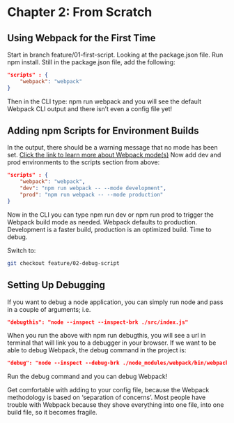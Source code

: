 # Chapter 2: From Scratch

## Using Webpack for the First Time

Start in branch feature/01-first-script. Looking at the package.json file. Run npm install. Still in the package.json file, add the following:

```json
"scripts" : {
    "webpack": "webpack"
}
```

Then in the CLI type: npm run webpack and you will see the default Webpack CLI output and there isn’t even a config file yet!

## Adding npm Scripts for Environment Builds

In the output, there should be a warning message that no mode has been set. [Click the link to learn more about Webpack mode(s)](https://webpack.js.org/configuration/mode/) Now add dev and prod environments to the scripts section from above:

```json
"scripts" : {
    "webpack": "webpack",
    "dev": "npm run webpack -- --mode development",
    "prod": "npm run webpack -- --mode production"
}
```

Now in the CLI you can type npm run dev or npm run prod to trigger the Webpack build mode as needed. Webpack defaults to production. Development is a faster build, production is an optimized build. Time to debug.

Switch to:

```bash
git checkout feature/02-debug-script
```

## Setting Up Debugging

If you want to debug a node application, you can simply run node and pass in a couple of arguments; i.e.

```json
"debugthis": "node --inspect --inspect-brk ./src/index.js"
```

When you run the above with npm run debugthis, you will see a url in terminal that will link you to a debugger in your browser. If we want to be able to debug Webpack, the debug command in the project is:

```json
"debug": "node --inspect --debug-brk ./node_modules/webpack/bin/webpack.js"
```

Run the debug command and you can debug Webpack!

Get comfortable with adding to your config file, because the Webpack methodology is based on ‘separation of concerns’. Most people have trouble with Webpack because they shove everything into one file, into one build file, so it becomes fragile.
